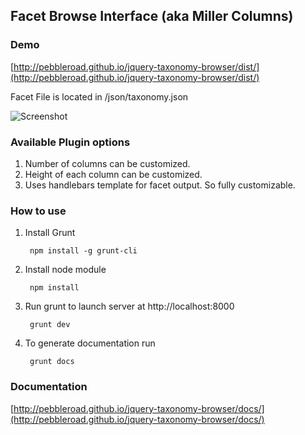## Facet Browse Interface (aka Miller Columns)

### Demo

[http://pebbleroad.github.io/jquery-taxonomy-browser/dist/](http://pebbleroad.github.io/jquery-taxonomy-browser/dist/)

Facet File is located in /json/taxonomy.json

![Screenshot](http://pebbleroad.github.io/jquery-taxonomy-browser/img/screenshot.jpg)

### Available Plugin options

1. Number of columns can be customized.
2. Height of each column can be customized.
3. Uses handlebars template for facet output. So fully customizable.

### How to use

1. Install Grunt

        npm install -g grunt-cli
    
2. Install node module
    
        npm install

3. Run grunt to launch server at http://localhost:8000

        grunt dev
        
4. To generate documentation run

        grunt docs


### Documentation

[http://pebbleroad.github.io/jquery-taxonomy-browser/docs/](http://pebbleroad.github.io/jquery-taxonomy-browser/docs/)
